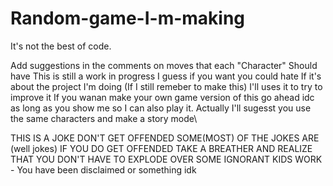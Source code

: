 # Random-game-I-m-making
It's not the best of code. 

Add suggestions in the comments on moves that each "Character" Should have
This is still a work in progress
I guess if you want you could hate If it's about the project I'm doing (If I still remeber to make this) I'll uses it to try to improve it
If you wanan make your own game version of this go ahead idc as long as  you show me so I can also play it. 
Actually I'll sugesst you use the same characters and make a story mode\


THIS IS A JOKE DON'T GET OFFENDED SOME(MOST) OF THE JOKES ARE (well jokes) IF YOU DO GET OFFENDED TAKE A BREATHER AND REALIZE THAT YOU DON'T HAVE TO EXPLODE OVER SOME IGNORANT KIDS WORK - You have been disclaimed or something idk
